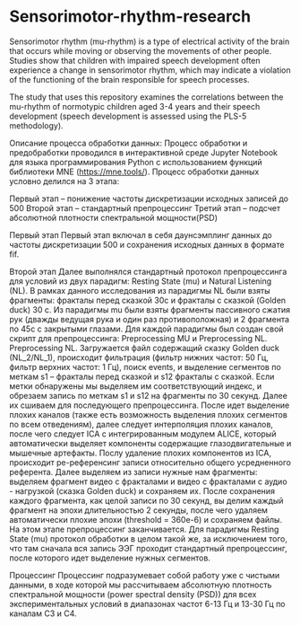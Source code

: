 # Sensorimotor-rhythm-research
Sensorimotor rhythm (mu-rhythm) is a type of electrical activity of the brain that occurs while moving or observing the movements of other people. Studies show that children with impaired speech development often experience a change in sensorimotor rhythm, which may indicate a violation of the functioning of the brain responsible for speech processes.

The study that uses this repository examines the correlations between the mu-rhythm of normotypic children aged 3-4 years and their speech development (speech development is assessed using the PLS-5 methodology).

Описание процесса обработки данных: 
Процесс обработки и предобработки проводился в интерактивной среде Jupyter Notebook для языка программирования Python с использованием функций библиотеки MNE (https://mne.tools/).
Процесс обработки данных условно делился на 3 этапа: 

Первый этап – понижение частоты дискретизации исходных записей до 500
Второй этап – стандартный препроцессинг 
Третий этап – подсчет абсолютной плотности спектральной мощности(PSD)

Первый этап
Первый этап включал в себя даунсэмплинг данных до частоты дискретизации 500 и сохранения исходных данных в формате fif. 

Второй этап 
Далее выполнялся стандартный протокол препроцессинга для условий из двух парадигм: Resting State (mu) и Natural Listening (NL). В рамках данного исследования из парадигмы NL были взяты фрагменты: фракталы перед сказкой 30с и фракталы с сказкой (Golden duck) 30 c. Из парадигмы mu были взяты фрагменты пассивного сжатия рук (дважды ведущая рука и один раз противоположная) и 2 фрагмента по 45с с закрытыми глазами. Для каждой парадигмы был создан свой скрипт для препроцессинга: Preprocessing MU и Preprocessing NL. 
Preprocessing NL.
Загружается файл содержащий сказку Golden duck (NL_2/NL_1), происходит фильтрация (фильтр нижних частот: 50 Гц, фильтр верхних частот: 1 Гц), поиск events, и выделение сегментов по меткам s1 – фракталы перед сказкой  и s12 фракталы с сказкой. 
Если метки обнаружены мы выделяем им соответствующий индекс, и обрезаем запись по меткам s1 и s12 на фрагменты по 30 секунд. Далее их сшиваем для последующего препроцессинга. После идет выделение плохих каналов (также есть возможность выделения плохих сегментов по всем отведениям), далее следует интерполяция плохих каналов, после чего следует ICA с интегрированным модулем ALICE, который автоматически выделяет компоненты содержащие глазодвигательные и мышечные артефакты.
Послу удаление плохих компонентов из ICA, происходит ре-референсинг записи относительно общего усредненного референта. Далее выделяем из записи нужные нам фрагменты: выделяем фрагмент видео с фракталами и видео с фракталами с аудио - нагрузкой (сказка Golden duck) и сохраняем их. 
После сохранения каждого фрагмента, как целой записи по 30 секунд, вы делим каждый фрагмент на эпохи длительностью 2 секунды, после чего удаляем автоматически плохие эпохи (threshold = 360e-6) и сохраняем файлы. На этом этапе препроцессинг заканчивается. 
Для парадигмы Resting State (mu) протокол обработки в целом такой же, за исключением того, что там сначала вся запись ЭЭГ проходит стандартный препроцессинг, после которого идет выделение нужных сегментов. 

Процессинг
Процессинг подразумевает собой работу уже с чистыми данными, в ходе которой мы рассчитываем абсолютную плотность спектральной мощности (power spectral density (PSD)) для всех экспериментальных условий в  диапазонах частот 6-13 Гц  и 13-30 Гц по каналам С3 и С4. 


